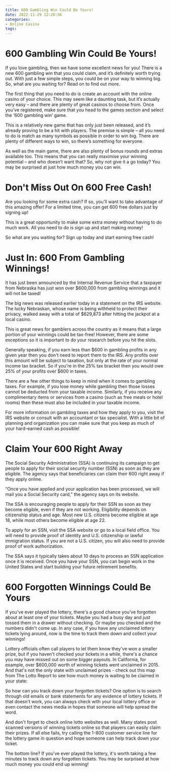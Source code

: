 ```yaml
---
title: 600 Gambling Win Could Be Yours!
date: 2022-11-29 12:20:56
categories:
- Online Casino
tags:
---
```



#  600 Gambling Win Could Be Yours!

If you love gambling, then we have some excellent news for you! There is a new 600 gambling win that you could claim, and it’s definitely worth trying out. With just a few simple steps, you could be on your way to winning big. So, what are you waiting for? Read on to find out more.

The first thing that you need to do is create an account with the online casino of your choice. This may seem like a daunting task, but it’s actually very easy – and there are plenty of great casinos to choose from. Once you’ve registered, make sure that you head to the games section and select the ‘600 gambling win’ game.

This is a relatively new game that has only just been released, and it’s already proving to be a hit with players. The premise is simple – all you need to do is match as many symbols as possible in order to win big. There are plenty of different ways to win, so there’s something for everyone.

As well as the main game, there are also plenty of bonus rounds and extras available too. This means that you can really maximise your winning potential – and who doesn’t want that? So, why not give it a go today? You may be surprised at just how much money you can win.

#  Don't Miss Out On 600 Free Cash!

Are you looking for some extra cash? If so, you'll want to take advantage of this amazing offer! For a limited time, you can get 600 free dollars just by signing up!

This is a great opportunity to make some extra money without having to do much work. All you need to do is sign up and start making money!

So what are you waiting for? Sign up today and start earning free cash!

#  Just In: 600 From Gambling Winnings!

It has just been announced by the Internal Revenue Service that a taxpayer from Nebraska has just won over $600,000 from gambling winnings and it will not be taxed!

The big news was released earlier today in a statement on the IRS website. The lucky Nebraskan, whose name is being withheld to protect their privacy, walked away with a total of $629,873 after hitting the jackpot at a local casino.

This is great news for gamblers across the country as it means that a large portion of your winnings could be tax-free! However, there are some exceptions so it is important to do your research before you hit the slots.

Generally speaking, if you earn less than $600 in gambling profits in any given year then you don't need to report them to the IRS. Any profits over this amount will be subject to taxation, but only at the rate of your normal income tax bracket. So if you're in the 25% tax bracket then you would owe 25% of your profits over $600 in taxes.

There are a few other things to keep in mind when it comes to gambling taxes. For example, if you lose money while gambling then those losses cannot be deducted from your taxable income. Similarly, if you receive any complimentary items or services from a casino (such as free meals or hotel rooms) then these must also be included in your taxable income.

For more information on gambling taxes and how they apply to you, visit the IRS website or consult with an accountant or tax specialist. With a little bit of planning and organization you can make sure that you keep as much of your hard-earned cash as possible!

#  Claim Your 600 Right Away

The Social Security Administration (SSA) is continuing its campaign to get people to apply for their social security number (SSN) as soon as they are eligible. The agency says that beneficiaries can claim their 600 right away if they apply online.

“Once you have applied and your application has been processed, we will mail you a Social Security card,” the agency says on its website.

The SSA is encouraging people to apply for their SSN as soon as they become eligible, even if they are not working. Eligibility depends on citizenship status and age. Most new U.S. citizens become eligible at age 18, while most others become eligible at age 22.

To apply for an SSN, visit the SSA website or go to a local field office. You will need to provide proof of identity and U.S. citizenship or lawful immigration status. If you are not a U.S. citizen, you will also need to provide proof of work authorization.

The SSA says it typically takes about 10 days to process an SSN application once it is received. Once you have your SSN, you can begin work in the United States and start building your future retirement benefits.

#  600 Forgotten Winnings Could Be Yours

If you've ever played the lottery, there's a good chance you've forgotten about at least one of your tickets. Maybe you had a busy day and just tossed them in a drawer without checking. Or maybe you checked and the numbers didn't come up. In any case, if you have any unclaimed lottery tickets lying around, now is the time to track them down and collect your winnings!

Lottery officials often call players to let them know they've won a smaller prize, but if you haven't checked your tickets in a while, there's a chance you may have missed out on some bigger payouts. In California, for example, over $600,000 worth of winning tickets went unclaimed in 2015. And that's not the only state with unclaimed prizes - check out this map from The Lotto Report to see how much money is waiting to be claimed in your state:

So how can you track down your forgotten tickets? One option is to search through old emails or bank statements for any evidence of lottery tickets. If that doesn't work, you can always check with your local lottery office or even contact the news media in hopes that someone will help spread the word.

And don't forget to check online lotto websites as well. Many states post scanned versions of winning tickets online so that players can easily claim their prizes. If all else fails, try calling the 1-800 customer service line for the lottery game in question and hope someone can help track down your ticket.

The bottom line? If you've ever played the lottery, it's worth taking a few minutes to track down any forgotten tickets. You may be surprised at how much money you could end up winning!